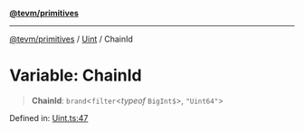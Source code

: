 [**@tevm/primitives**](../../../README.md)

***

[@tevm/primitives](../../../globals.md) / [Uint](../README.md) / ChainId

# Variable: ChainId

> **ChainId**: `brand`\<`filter`\<*typeof* `BigInt$`\>, `"Uint64"`\>

Defined in: [Uint.ts:47](https://github.com/evmts/tevm-monorepo/blob/main/packages/primitives/src/Uint.ts#L47)
